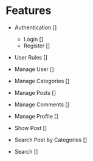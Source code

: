 # Features

- Authentication []
  - Login []
  - Register []
 - User Rules []
 - Manage User []
 - Manage Categories []
 - Manage Posts []
 - Manage Comments []
 - Manage Profile []

- Show Post []
- Search Post by Categories []
- Search []

